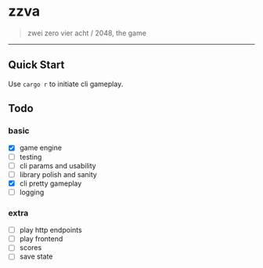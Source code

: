 # zzva
> zwei zero vier acht / 2048, the game

---
## Quick Start
Use `cargo r` to initiate cli gameplay.

## Todo
### basic
- [x] game engine
- [ ] testing
- [ ] cli params and usability 
- [ ] library polish and sanity
- [x] cli pretty gameplay 
- [ ] logging

### extra
- [ ] play http endpoints
- [ ] play frontend
- [ ] scores
- [ ] save state